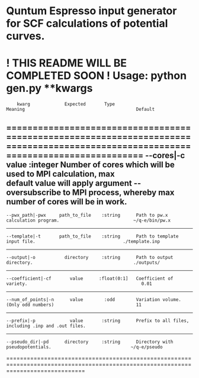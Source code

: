 
# Quntum Espresso input generator for SCF calculations of potential curves. 
 ! THIS README WILL BE COMPLETED SOON !
 Usage:
    python gen.py **kwargs
===================================================================================================================================
        kwarg             Expected       Type                       Meaning                                          Default
===================================================================================================================================
    --cores|-c              value      :integer      Number of cores which will be used to MPI calculation,            max  
                                                     default value will apply argument --oversubscribe to 
                                                     MPI process, whereby max number of cores will be in work.       
-----------------------------------------------------------------------------------------------------------------------------------            
    --pwx_path|-pwx     path_to_file    :string      Path to pw.x calculation program.                            ~/q-e/bin/pw.x
----------------------------------------------------------------------------------------------------------------------------------- 
    --template|-t       path_to_file    :string      Path to template input file.                                 ./template.inp
-----------------------------------------------------------------------------------------------------------------------------------    
    --output|-o           directory     :string      Path to output directory.                                      ./outputs/
-----------------------------------------------------------------------------------------------------------------------------------      
    --coefficient|-cf       value      :float(0:1]   Coefficient of variety.                                           0.01
----------------------------------------------------------------------------------------------------------------------------------- 
    --num_of_points|-n      value        :odd        Variation volume. (Only odd numbers)                               11
----------------------------------------------------------------------------------------------------------------------------------- 
    --prefix|-p             value       :string      Prefix to all files, including .inp and .out files.              
----------------------------------------------------------------------------------------------------------------------------------- 
    --pseudo_dir|-pd      directory     :string      Directory with pseudopotentials.                              ~/q-e/pseudo
===================================================================================================================================
